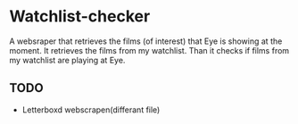 # Watchlist-checker

A websraper that retrieves the films (of interest) that Eye is showing at the moment. It retrieves the films from my watchlist. Than it checks if films from my watchlist are playing at Eye. 


## TODO

- Letterboxd webscrapen(differant file)

